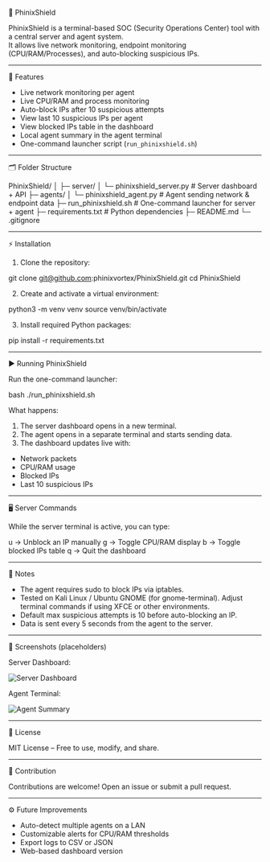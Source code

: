 🚀 PhinixShield

PhinixShield is a terminal-based SOC (Security Operations Center) tool with a central server and agent system.  
It allows live network monitoring, endpoint monitoring (CPU/RAM/Processes), and auto-blocking suspicious IPs.

---

🔹 Features

- Live network monitoring per agent  
- Live CPU/RAM and process monitoring  
- Auto-block IPs after 10 suspicious attempts  
- View last 10 suspicious IPs per agent  
- View blocked IPs table in the dashboard  
- Local agent summary in the agent terminal  
- One-command launcher script (`run_phinixshield.sh`)  

---

🗂️ Folder Structure

PhinixShield/
│
├─ server/
│   └─ phinixshield_server.py   # Server dashboard + API
├─ agents/
│   └─ phinixshield_agent.py    # Agent sending network & endpoint data
├─ run_phinixshield.sh          # One-command launcher for server + agent
├─ requirements.txt             # Python dependencies
├─ README.md
└─ .gitignore

---

⚡ Installation

1. Clone the repository:

git clone git@github.com:phinixvortex/PhinixShield.git
cd PhinixShield

2. Create and activate a virtual environment:

python3 -m venv venv
source venv/bin/activate

3. Install required Python packages:

pip install -r requirements.txt


---

▶️ Running PhinixShield

Run the one-command launcher:

bash
./run_phinixshield.sh


What happens:

1. The server dashboard opens in a new terminal.  
2. The agent opens in a separate terminal and starts sending data.  
3. The dashboard updates live with:

- Network packets  
- CPU/RAM usage  
- Blocked IPs  
- Last 10 suspicious IPs  

---

🖥️ Server Commands

While the server terminal is active, you can type:


u <host> <ip>   -> Unblock an IP manually
g               -> Toggle CPU/RAM display
b               -> Toggle blocked IPs table
q               -> Quit the dashboard


---

🔹 Notes

- The agent requires sudo to block IPs via iptables.  
- Tested on Kali Linux / Ubuntu GNOME (for gnome-terminal). Adjust terminal commands if using XFCE or other environments.  
- Default max suspicious attempts is 10 before auto-blocking an IP.  
- Data is sent every 5 seconds from the agent to the server.  

---

📸 Screenshots (placeholders)

Server Dashboard:  

![Server Dashboard](screenshots/server_dashboard.png)  

Agent Terminal:  

![Agent Summary](screenshots/agent_terminal.png)  

---

📄 License

MIT License – Free to use, modify, and share.  

---

👥 Contribution

Contributions are welcome! Open an issue or submit a pull request.  

---

⚙️ Future Improvements

- Auto-detect multiple agents on a LAN  
- Customizable alerts for CPU/RAM thresholds  
- Export logs to CSV or JSON  
- Web-based dashboard version
